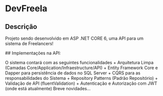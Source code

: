 # DevFreela
## Descrição
<p> Projeto sendo desenvolvido em ASP .NET CORE 6, uma API para um sistema de Freelancers! </p>
## Implementações na API:
<p> O sistema contará com as seguintes funcionalidades 
  + Arquitetura Limpa (Camadas Core/Application/Infraestructure/API)
  + Entity Framework Core e Dapper para persistência de dados no SQL Server
  + CQRS para as responsabilidades do Sistema
  + Repository Patterns (Padrão Repositório)
  + Validação de API (fluentValidation)
  + Autenticação e Autorização com JWT (onde está atualmente)
Breve novidades...
</p>
